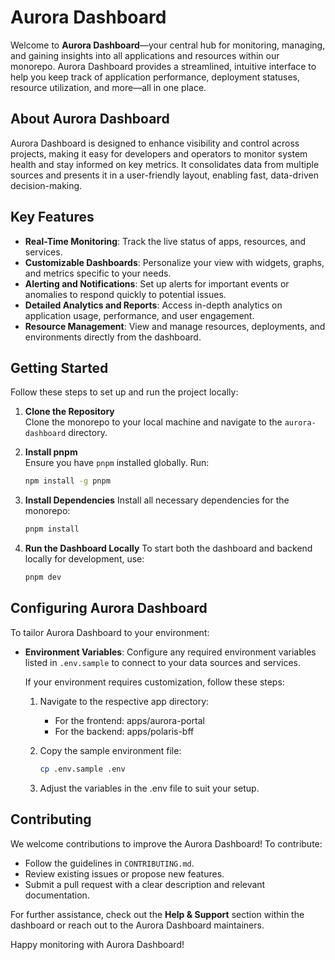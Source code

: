 # Aurora Dashboard

Welcome to **Aurora Dashboard**—your central hub for monitoring, managing, and gaining insights into all applications and resources within our monorepo. Aurora Dashboard provides a streamlined, intuitive interface to help you keep track of application performance, deployment statuses, resource utilization, and more—all in one place.

## About Aurora Dashboard

Aurora Dashboard is designed to enhance visibility and control across projects, making it easy for developers and operators to monitor system health and stay informed on key metrics. It consolidates data from multiple sources and presents it in a user-friendly layout, enabling fast, data-driven decision-making.

## Key Features

- **Real-Time Monitoring**: Track the live status of apps, resources, and services.
- **Customizable Dashboards**: Personalize your view with widgets, graphs, and metrics specific to your needs.
- **Alerting and Notifications**: Set up alerts for important events or anomalies to respond quickly to potential issues.
- **Detailed Analytics and Reports**: Access in-depth analytics on application usage, performance, and user engagement.
- **Resource Management**: View and manage resources, deployments, and environments directly from the dashboard.

## Getting Started

Follow these steps to set up and run the project locally:

1. **Clone the Repository**  
   Clone the monorepo to your local machine and navigate to the `aurora-dashboard` directory.

2. **Install pnpm**  
   Ensure you have `pnpm` installed globally. Run:
   ```bash
   npm install -g pnpm
   ```
3. **Install Dependencies**
   Install all necessary dependencies for the monorepo:

   ```bash
   pnpm install
   ```

4. **Run the Dashboard Locally**
   To start both the dashboard and backend locally for development, use:

   ```bash
   pnpm dev
   ```

## Configuring Aurora Dashboard

To tailor Aurora Dashboard to your environment:

- **Environment Variables**: Configure any required environment variables listed in `.env.sample` to connect to your data sources and services.

  If your environment requires customization, follow these steps:

  1.  Navigate to the respective app directory:

      - For the frontend: apps/aurora-portal
      - For the backend: apps/polaris-bff

  2.  Copy the sample environment file:

      ```bash
      cp .env.sample .env
      ```

  3.  Adjust the variables in the .env file to suit your setup.

## Contributing

We welcome contributions to improve the Aurora Dashboard! To contribute:

- Follow the guidelines in `CONTRIBUTING.md`.
- Review existing issues or propose new features.
- Submit a pull request with a clear description and relevant documentation.

For further assistance, check out the **Help & Support** section within the dashboard or reach out to the Aurora Dashboard maintainers.

Happy monitoring with Aurora Dashboard!
